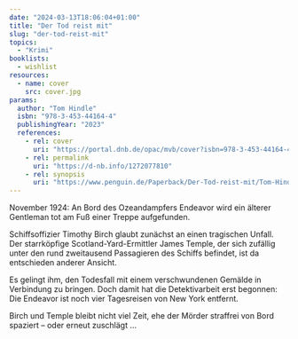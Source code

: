 ```yaml
---
date: "2024-03-13T18:06:04+01:00"
title: "Der Tod reist mit"
slug: "der-tod-reist-mit"
topics:
  - "Krimi"
booklists:
  - wishlist
resources:
  - name: cover
    src: cover.jpg
params:
  author: "Tom Hindle"
  isbn: "978-3-453-44164-4"
  publishingYear: "2023"
  references:
    - rel: cover
      uri: "https://portal.dnb.de/opac/mvb/cover?isbn=978-3-453-44164-4"
    - rel: permalink
      uri: "https://d-nb.info/1272077810"
    - rel: synopsis
      uri: "https://www.penguin.de/Paperback/Der-Tod-reist-mit/Tom-Hindle/Heyne/e596332.rhd"
---
```


November 1924: An Bord des Ozeandampfers Endeavor wird ein älterer Gentleman 
tot am Fuß einer Treppe aufgefunden.

Schiffsoffizier Timothy Birch glaubt zunächst an einen tragischen Unfall. Der 
starrköpfige Scotland-Yard-Ermittler James Temple, der sich zufällig unter den 
rund zweitausend Passagieren des Schiffs befindet, ist da entschieden anderer 
Ansicht.

Es gelingt ihm, den Todesfall mit einem verschwundenen Gemälde in Verbindung zu 
bringen. Doch damit hat die Detektivarbeit erst begonnen: Die Endeavor ist noch 
vier Tagesreisen von New York entfernt.

Birch und Temple bleibt nicht viel Zeit, ehe der Mörder straffrei von Bord 
spaziert – oder erneut zuschlägt …
